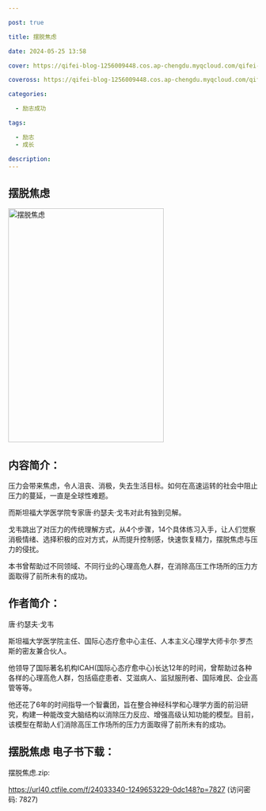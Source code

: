 ```yaml
---

post: true

title: 摆脱焦虑

date: 2024-05-25 13:58

cover: https://qifei-blog-1256009448.cos.ap-chengdu.myqcloud.com/qifei-blog/660a22be9f345e8d031abff2.jpg

coveross: https://qifei-blog-1256009448.cos.ap-chengdu.myqcloud.com/qifei-blog/660a22be9f345e8d031abff2.jpg

categories:

  - 励志成功

tags:

  - 励志
  - 成长

description:
---
```


## 摆脱焦虑
<img alt="摆脱焦虑 " class="aligncenter loaded" data-was-processed="true" decoding="async" fetchpriority="high" height="471" src="https://qifei-blog-1256009448.cos.ap-chengdu.myqcloud.com/qifei-blog/660a22be9f345e8d031abff2.jpg " style="cursor: zoom-in;" width="314"/>

## 内容简介：

压力会带来焦虑，令人沮丧、消极，失去生活目标。如何在高速运转的社会中阻止压力的蔓延，一直是全球性难题。

而斯坦福大学医学院专家唐·约瑟夫·戈韦对此有独到见解。

戈韦跳出了对压力的传统理解方式，从4个步骤，14个具体练习入手，让人们觉察消极情绪、选择积极的应对方式，从而提升控制感，快速恢复精力，摆脱焦虑与压力的侵扰。

本书曾帮助过不同领域、不同行业的心理高危人群，在消除高压工作场所的压力方面取得了前所未有的成功。

## 作者简介：

唐·约瑟夫·戈韦

斯坦福大学医学院主任、国际心态疗愈中心主任、人本主义心理学大师卡尔·罗杰斯的密友兼合伙人。

他领导了国际著名机构ICAH(国际心态疗愈中心)长达12年的时间，曾帮助过各种各样的心理高危人群，包括癌症患者、艾滋病人、监狱服刑者、国际难民、企业高管等等。

他还花了6年的时间指导一个智囊团，旨在整合神经科学和心理学方面的前沿研究，构建一种能改变大脑结构以消除压力反应、增强高级认知功能的模型。目前，该模型在帮助人们消除高压工作场所的压力方面取得了前所未有的成功。

## 摆脱焦虑 电子书下载：



摆脱焦虑.zip: 

https://url40.ctfile.com/f/24033340-1249653229-0dc148?p=7827 (访问密码: 7827)

